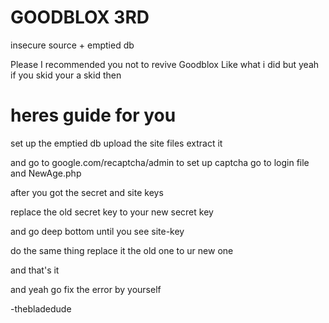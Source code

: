 # GOODBLOX 3RD
insecure source + emptied db

Please I recommended you not to revive Goodblox Like what i did
but yeah
if you skid your a skid then

# heres guide for you
set up the emptied db
upload the site files
extract it

and go to google.com/recaptcha/admin to set up captcha
go to login file
and NewAge.php

after you got the secret and site keys

replace the old secret key to your new secret key

and go deep bottom
until you see site-key

do the same thing replace it the old one to ur new one

and that's it

and yeah go fix the error by yourself


-thebladedude
